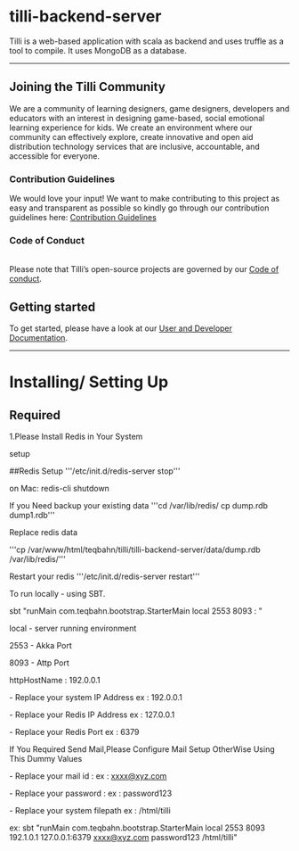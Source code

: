 # tilli-backend-server

Tilli is a web-based application with scala as backend and uses truffle as a tool to compile. It uses MongoDB as a database.

************************

## Joining the Tilli Community 
We are a community of learning designers, game designers, developers and educators with an interest in designing game-based, social emotional learning experience for kids. We create an environment where our community can effectively explore, create innovative and open aid distribution technology services that are inclusive, accountable, and accessible for everyone.

### Contribution Guidelines

We would love your input! We want to make contributing to this project as easy and transparent as possible so kindly go through our contribution guidelines here: [Contribution Guidelines](https://tillioss.github.io/docs/Contribution-Guidelines)

### Code of Conduct
<br>Please note that Tilli’s open-source projects are governed by our [Code of conduct](https://tillioss.github.io/docs/code-of-conduct). 

## Getting started
To get started, please have a look at our [User and Developer Documentation](https://tillioss.github.io/docs/getting-started-developer).

*********************

# Installing/ Setting Up
## Required 

 1.Please Install Redis in Your System

setup

##Redis Setup 
'''/etc/init.d/redis-server stop'''

on Mac:
redis-cli shutdown


If you Need backup your existing data
'''cd /var/lib/redis/
cp dump.rdb dump1.rdb'''

Replace redis data

'''cp /var/www/html/teqbahn/tilli/tilli-backend-server/data/dump.rdb /var/lib/redis/'''

Restart your redis
'''/etc/init.d/redis-server restart'''


To run locally - using SBT.

sbt "runMain com.teqbahn.bootstrap.StarterMain local 2553 8093  <ServerIP>  <RedisIP>:<RedisPort> <MailId> <MailPassword> <filepath>"


local - server running environment 

2553 - Akka Port 

8093 - Attp Port 

httpHostName : 192.0.0.1


<ServerIP>  - Replace your system IP Address 
 ex : 192.0.0.1

<RedisIP> - Replace your Redis IP Address
  ex : 127.0.0.1

<RedisPort> -  Replace your Redis Port
  ex : 6379

If You Required Send Mail,Please Configure Mail Setup OtherWise Using This Dummy Values 

<MailId>  -  Replace your mail id :
 ex : xxxx@xyz.com

<MailPassword>  -  Replace your password :
 ex : password123

<filepath> - Replace your system filepath 
 ex : /html/tilli


ex:
sbt "runMain com.teqbahn.bootstrap.StarterMain local 2553 8093  192.1.0.1  127.0.0.1:6379 xxxx@xyz.com password123 /html/tilli"



 




 
 

